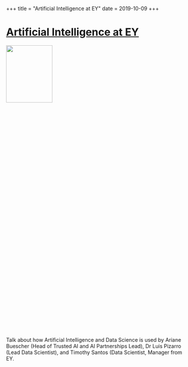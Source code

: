+++
title = "Artificial Intelligence at EY"
date = 2019-10-09
+++

# [Artificial Intelligence at EY](https://www.facebook.com/events/3061146800567465/)

<img src = "https://scontent.fhkg10-1.fna.fbcdn.net/v/t1.0-0/p180x540/71529934_459895854616634_7443286230726344704_o.jpg?_nc_cat=102&_nc_sid=b386c4&_nc_ohc=vtfBIfsgM78AX_bQitY&_nc_ht=scontent.fhkg10-1.fna&_nc_tp=6&oh=24ed6dedd8d0cce2df6a63b8bf8445dc&oe=5F15129E" height=20% width=50%> 

Talk about how Artificial Intelligence and Data Science is used by Ariane Buescher (Head of Trusted AI and AI Partnerships Lead), Dr Luis Pizarro (Lead Data Scientist), and Timothy Santos (Data Scientist, Manager from EY.


